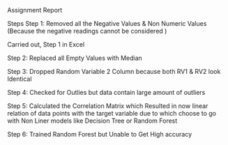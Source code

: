 Assignment Report 

Steps 
Step 1: Removed all the Negative Values & Non Numeric Values (Because the negative readings cannot be considered )

Carried out, Step 1 in Excel

Step 2: Replaced all Empty Values with Median 

Step 3: Dropped Random Variable 2 Column because both RV1 & RV2 look Identical 

Step 4: Checked for Outlies but data contain large amount of outliers 

Step 5: Calculated the Correlation Matrix which Resulted in now linear relation of data points with the target variable due to which choose to go with Non Liner models like Decision Tree or Random Forest 

Step 6: Trained Random Forest but Unable to Get High accuracy 

